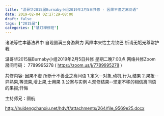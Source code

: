 ```yaml
---
title: "温哥华2015届Burnaby小组2019年2月5日共修 - 因果不虚之离间语"
date: 2019-02-04 02:27:29-08:00
draft: false
tags: ["2015届"]
categories: ["慧灯禅修班"]
---
```

诸法等性本基法界中 自现圆满三身游舞力
离障本来怙主龙钦巴 祈请无垢光尊常护我

温哥华2015届Burnaby小组2019年2月5日共修
星期二晚7:00点
网络共修Zoom房间号码： 7789995278 ( https://zoom.us/j/7789995278 )

共修内容:
因果不虚 所断十不善业之离间语
1.定义--对象,动机,行为,结果
2.果报--异熟果,等流果,增上果,士用果
3.公案与实例
4.观修结果--坚定不移的相信离间语的果报;忏悔

主持师兄：圆航  

http://huidengchanxiu.net/hdv/f/attachments/264/file_9569e25.docx
